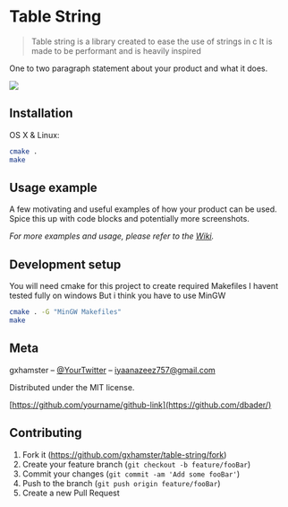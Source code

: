 # Table String
> Table string is a library created to ease the use of strings in c
> It is made to be performant and is heavily inspired 


One to two paragraph statement about your product and what it does.

![](header.png)

## Installation

OS X & Linux:

```sh
cmake .
make 
```

## Usage example

A few motivating and useful examples of how your product can be used. Spice this up with code blocks and potentially more screenshots.

_For more examples and usage, please refer to the [Wiki][wiki]._

## Development setup

You will need cmake for this project to create required Makefiles
I havent tested fully on windows
But i think you have to use MinGW

```sh
cmake . -G "MinGW Makefiles"
make
```

## Meta

gxhamster – [@YourTwitter](https://twitter.com/dbader_org) – iyaanazeez757@gmail.com

Distributed under the MIT license. 

[https://github.com/yourname/github-link](https://github.com/dbader/)

## Contributing

1. Fork it (<https://github.com/gxhamster/table-string/fork>)
2. Create your feature branch (`git checkout -b feature/fooBar`)
3. Commit your changes (`git commit -am 'Add some fooBar'`)
4. Push to the branch (`git push origin feature/fooBar`)
5. Create a new Pull Request

<!-- Markdown link & img dfn's -->
[npm-image]: https://img.shields.io/npm/v/datadog-metrics.svg?style=flat-square
[npm-url]: https://npmjs.org/package/datadog-metrics
[npm-downloads]: https://img.shields.io/npm/dm/datadog-metrics.svg?style=flat-square
[travis-image]: https://img.shields.io/travis/dbader/node-datadog-metrics/master.svg?style=flat-square
[travis-url]: https://travis-ci.org/dbader/node-datadog-metrics
[wiki]: https://github.com/yourname/yourproject/wiki
